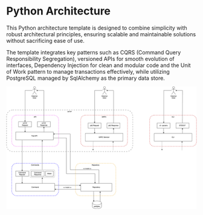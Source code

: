 # Python Architecture

This Python architecture template is designed to combine simplicity with robust architectural principles, ensuring scalable and maintainable solutions without sacrificing ease of use.

The template integrates key patterns such as CQRS (Command Query Responsibility Segregation), versioned APIs for smooth evolution of interfaces, Dependency Injection for clean and modular code and the Unit of Work pattern to manage transactions effectively, while utilizing PostgreSQL managed by SqlAlchemy as the primary data store.

![architecture](architecture.png)

